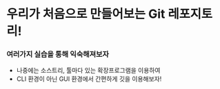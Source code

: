# 우리가 처음으로 만들어보는 Git 레포지토리!
### 여러가지 실습을 통해 익숙해져보자

- 나중에는 소스트리, 툴마다 있는 확장프로그램을 이용하여
- CLI 환경이 아닌 GUI 환경에서 간편하게 깃을 이용해보자!
